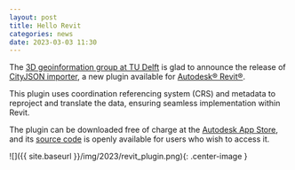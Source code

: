 ```yaml
---
layout: post
title: Hello Revit
categories: news
date: 2023-03-03 11:30
---
```


The [3D geoinformation group at TU Delft](https://3d.bk.tudelft.nl) is glad to announce the release of [CityJSON importer](https://apps.autodesk.com/RVT/en/Detail/Index?id=7787623024858844510&appLang=en&os=Win64), a new plugin available for [Autodesk® Revit®](https://www.autodesk.eu/products/revit/overview).

This plugin uses coordination referencing system (CRS) and metadata to reproject and translate the data, ensuring seamless implementation within Revit.

The plugin can be downloaded free of charge at the [Autodesk App Store](https://apps.autodesk.com/RVT/en/Detail/Index?id=7787623024858844510&appLang=en&os=Win64), and its [source code](https://github.com/tudelft3d/cityjsonToRevit) is openly available for users who wish to access it.

 
![]({{ site.baseurl }}/img/2023/revit_plugin.png){: .center-image }

